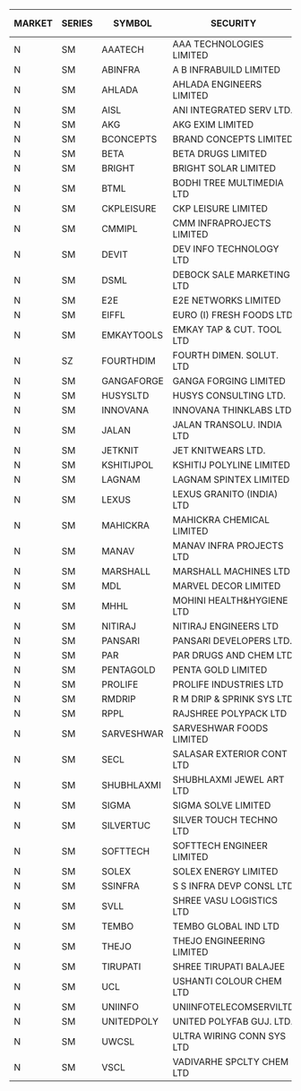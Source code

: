 


| MARKET | SERIES | SYMBOL | SECURITY | PREV CL PR | OPEN PRICE | HIGH PRICE | LOW PRICE | CLOSE PRICE | NET TRDVAL | NET TRDQTY | CORP IND | HI 52 WK | LO 52 WK |
| ----- | ----- | ----- | ----- | ----- | ----- | ----- | ----- | ----- | ----- | ----- | ----- | ----- | ----- |
| N | SM | AAATECH | AAA TECHNOLOGIES LIMITED | 43.30 | 42.25 | 42.25 | 42.25 | 42.25 | 126750.00 | 3000 |  | 48.00 | 42.20 |
| N | SM | ABINFRA | A B INFRABUILD LIMITED | 5.20 | 5.00 | 5.45 | 5.00 | 5.45 | 499600.00 | 92000 |  | 12.50 | 5.00 |
| N | SM | AHLADA | AHLADA ENGINEERS LIMITED | 76.40 | 79.75 | 80.20 | 79.75 | 80.20 | 560250.00 | 7000 |  | 93.40 | 39.00 |
| N | SM | AISL | ANI INTEGRATED SERV LTD. | 22.30 | 22.40 | 23.40 | 22.30 | 23.35 | 137700.00 | 6000 |  | 28.55 | 14.30 |
| N | SM | AKG | AKG EXIM LIMITED | 70.20 | 71.00 | 75.50 | 71.00 | 73.25 | 4624000.00 | 64000 |  | 76.50 | 32.00 |
| N | SM | BCONCEPTS | BRAND CONCEPTS LIMITED | 20.25 | 20.50 | 21.00 | 20.50 | 21.00 | 124500.00 | 6000 |  | 28.45 | 13.70 |
| N | SM | BETA | BETA DRUGS LIMITED | 114.25 | 114.00 | 117.65 | 111.00 | 117.60 | 1190120.00 | 10400 |  | 140.80 | 37.00 |
| N | SM | BRIGHT | BRIGHT SOLAR LIMITED | 7.45 | 7.45 | 7.75 | 7.10 | 7.75 | 225300.00 | 30000 |  | 14.75 | 4.70 |
| N | SM | BTML | BODHI TREE MULTIMEDIA LTD | 77.50 | 75.00 | 75.00 | 75.00 | 75.00 | 90000.00 | 1200 |  | 96.00 | 68.50 |
| N | SM | CKPLEISURE | CKP LEISURE LIMITED | 2.85 | 2.80 | 2.95 | 2.80 | 2.95 | 34200.00 | 12000 |  | 6.80 | 2.75 |
| N | SM | CMMIPL | CMM INFRAPROJECTS LIMITED | 2.95 | 2.95 | 2.95 | 2.95 | 2.95 | 17700.00 | 6000 |  | 9.25 | 2.25 |
| N | SM | DEVIT | DEV INFO TECHNOLOGY LTD | 134.90 | 128.00 | 128.00 | 124.00 | 125.40 | 756300.00 | 6000 |  | 139.55 | 57.00 |
| N | SM | DSML | DEBOCK SALE MARKETING LTD | 13.20 | 12.55 | 12.55 | 12.55 | 12.55 | 75300.00 | 6000 |  | 21.95 | 3.50 |
| N | SM | E2E | E2E NETWORKS LIMITED | 48.25 | 50.55 | 50.65 | 49.05 | 50.60 | 2626800.00 | 52000 |  | 57.95 | 13.30 |
| N | SM | EIFFL | EURO (I) FRESH FOODS LTD | 91.00 | 91.00 | 91.00 | 91.00 | 91.00 | 72800.00 | 800 |  | 117.70 | 71.00 |
| N | SM | EMKAYTOOLS | EMKAY TAP & CUT. TOOL LTD | 110.00 | 115.00 | 115.00 | 115.00 | 115.00 | 69000.00 | 600 |  | 164.75 | 58.65 |
| N | SZ | FOURTHDIM | FOURTH DIMEN. SOLUT. LTD | 10.10 | 9.60 | 9.60 | 9.60 | 9.60 | 9600.00 | 1000 |  | 13.65 | 5.55 |
| N | SM | GANGAFORGE | GANGA FORGING LIMITED | 25.60 | 25.20 | 28.95 | 25.20 | 28.40 | 2564100.00 | 96000 |  | 28.95 | 8.70 |
| N | SM | HUSYSLTD | HUSYS CONSULTING LTD. | 94.00 | 93.00 | 93.00 | 93.00 | 93.00 | 186000.00 | 2000 |  | 131.85 | 20.50 |
| N | SM | INNOVANA | INNOVANA THINKLABS LTD. | 73.80 | 77.45 | 77.45 | 77.45 | 77.45 | 77450.00 | 1000 |  | 137.95 | 70.25 |
| N | SM | JALAN | JALAN TRANSOLU. INDIA LTD | 2.95 | 2.95 | 2.95 | 2.95 | 2.95 | 17700.00 | 6000 |  | 6.65 | 2.75 |
| N | SM | JETKNIT | JET KNITWEARS LTD. | 26.50 | 27.80 | 27.80 | 27.80 | 27.80 | 41700.00 | 1500 |  | 27.80 | 19.00 |
| N | SM | KSHITIJPOL | KSHITIJ POLYLINE LIMITED | 25.40 | 25.00 | 25.30 | 24.95 | 25.20 | 501800.00 | 20000 |  | 33.75 | 19.20 |
| N | SM | LAGNAM | LAGNAM SPINTEX LIMITED | 10.05 | 10.55 | 10.55 | 10.55 | 10.55 | 31650.00 | 3000 |  | 12.50 | 6.60 |
| N | SM | LEXUS | LEXUS GRANITO (INDIA) LTD | 20.00 | 19.50 | 19.50 | 19.50 | 19.50 | 39000.00 | 2000 |  | 21.70 | 4.55 |
| N | SM | MAHICKRA | MAHICKRA CHEMICAL LIMITED | 79.20 | 80.75 | 81.50 | 79.10 | 79.10 | 726750.00 | 9000 |  | 93.50 | 70.00 |
| N | SM | MANAV | MANAV INFRA PROJECTS LTD | 4.40 | 4.20 | 4.20 | 4.20 | 4.20 | 16800.00 | 4000 |  | 5.50 | 4.20 |
| N | SM | MARSHALL | MARSHALL MACHINES LTD | 12.15 | 11.65 | 12.00 | 11.55 | 12.00 | 460650.00 | 39000 |  | 18.00 | 4.85 |
| N | SM | MDL | MARVEL DECOR LIMITED | 25.95 | 24.70 | 24.70 | 24.70 | 24.70 | 49400.00 | 2000 |  | 28.20 | 16.50 |
| N | SM | MHHL | MOHINI HEALTH&HYGIENE LTD | 20.50 | 21.40 | 21.50 | 20.55 | 20.55 | 252000.00 | 12000 |  | 23.20 | 11.35 |
| N | SM | NITIRAJ | NITIRAJ ENGINEERS LTD | 57.60 | 57.60 | 57.60 | 57.60 | 57.60 | 86400.00 | 1500 |  | 67.95 | 47.95 |
| N | SM | PANSARI | PANSARI DEVELOPERS LTD. | 22.55 | 22.10 | 22.50 | 22.10 | 22.30 | 4959300.00 | 222000 |  | 23.10 | 21.00 |
| N | SM | PAR | PAR DRUGS AND CHEM LTD | 72.95 | 72.00 | 72.00 | 71.50 | 71.50 | 574900.00 | 8000 |  | 74.80 | 26.20 |
| N | SM | PENTAGOLD | PENTA GOLD LIMITED | 57.50 | 59.00 | 59.00 | 59.00 | 59.00 | 177000.00 | 3000 |  | 59.00 | 15.40 |
| N | SM | PROLIFE | PROLIFE INDUSTRIES LTD | 57.95 | 58.00 | 58.00 | 58.00 | 58.00 | 174000.00 | 3000 |  | 63.55 | 27.35 |
| N | SM | RMDRIP | R M DRIP & SPRINK SYS LTD | 39.95 | 42.70 | 42.70 | 39.95 | 41.30 | 1730700.00 | 42000 |  | 63.00 | 14.65 |
| N | SM | RPPL | RAJSHREE POLYPACK LTD | 109.90 | 109.90 | 111.95 | 107.00 | 111.95 | 1201050.00 | 11000 |  | 111.95 | 47.75 |
| N | SM | SARVESHWAR | SARVESHWAR FOODS LIMITED | 13.50 | 13.10 | 13.10 | 13.10 | 13.10 | 62880.00 | 4800 |  | 19.15 | 8.45 |
| N | SM | SECL | SALASAR EXTERIOR CONT LTD | 32.80 | 26.25 | 28.00 | 26.25 | 28.00 | 320250.00 | 12000 |  | 53.50 | 26.25 |
| N | SM | SHUBHLAXMI | SHUBHLAXMI JEWEL ART LTD | 22.10 | 23.20 | 23.20 | 23.20 | 23.20 | 69600.00 | 3000 |  | 52.25 | 12.05 |
| N | SM | SIGMA | SIGMA SOLVE LIMITED | 45.00 | 45.00 | 45.10 | 45.00 | 45.10 | 1622700.00 | 36000 |  | 53.90 | 43.00 |
| N | SM | SILVERTUC | SILVER TOUCH TECHNO LTD | 94.00 | 94.00 | 97.00 | 92.00 | 92.00 | 659800.00 | 7000 |  | 123.95 | 81.00 |
| N | SM | SOFTTECH | SOFTTECH ENGINEER LIMITED | 85.60 | 85.00 | 89.85 | 85.00 | 89.75 | 1115600.00 | 12800 |  | 89.85 | 32.45 |
| N | SM | SOLEX | SOLEX ENERGY LIMITED | 26.50 | 28.95 | 29.00 | 28.95 | 29.00 | 115900.00 | 4000 |  | 38.00 | 19.20 |
| N | SM | SSINFRA | S S INFRA DEVP CONSL LTD | 8.50 | 8.50 | 8.50 | 8.50 | 8.50 | 51000.00 | 6000 |  | 14.45 | 5.65 |
| N | SM | SVLL | SHREE VASU LOGISTICS LTD | 89.95 | 88.00 | 88.00 | 88.00 | 88.00 | 88000.00 | 1000 |  | 105.45 | 70.00 |
| N | SM | TEMBO | TEMBO GLOBAL IND LTD | 208.00 | 208.00 | 208.00 | 208.00 | 208.00 | 416000.00 | 2000 |  | 208.00 | 115.00 |
| N | SM | THEJO | THEJO ENGINEERING LIMITED | 1050.85 | 1050.00 | 1130.00 | 1050.00 | 1123.00 | 4396635.00 | 4100 |  | 1468.50 | 350.55 |
| N | SM | TIRUPATI | SHREE TIRUPATI BALAJEE | 47.10 | 48.50 | 49.45 | 48.50 | 49.45 | 441600.00 | 9000 |  | 49.45 | 22.40 |
| N | SM | UCL | USHANTI COLOUR CHEM LTD | 34.00 | 34.00 | 34.00 | 34.00 | 34.00 | 68000.00 | 2000 |  | 47.20 | 20.50 |
| N | SM | UNIINFO | UNIINFOTELECOMSERVILTD | 24.80 | 25.90 | 25.90 | 25.90 | 25.90 | 155400.00 | 6000 |  | 32.15 | 7.85 |
| N | SM | UNITEDPOLY | UNITED POLYFAB GUJ. LTD. | 26.10 | 27.35 | 27.40 | 27.35 | 27.40 | 164250.00 | 6000 |  | 27.40 | 5.95 |
| N | SM | UWCSL | ULTRA WIRING CONN SYS LTD | 23.75 | 24.90 | 24.90 | 24.90 | 24.90 | 99600.00 | 4000 |  | 26.80 | 22.65 |
| N | SM | VSCL | VADIVARHE SPCLTY CHEM LTD | 15.50 | 16.20 | 16.25 | 16.20 | 16.25 | 194700.00 | 12000 |  | 17.80 | 5.85 |



